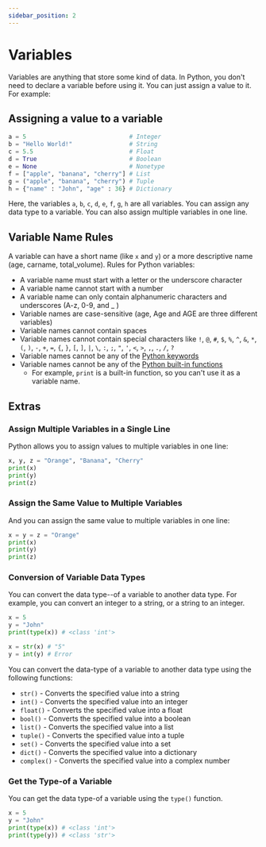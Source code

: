 ```yaml
---
sidebar_position: 2
---
```

# Variables

Variables are anything that store some kind of data. In Python, you don't need to declare a variable before using it. You can just assign a value to it. For example:

## Assigning a value to a variable

```python title="main.py"
a = 5                             # Integer
b = "Hello World!"                # String
c = 5.5                           # Float
d = True                          # Boolean
e = None                          # Nonetype
f = ["apple", "banana", "cherry"] # List
g = ("apple", "banana", "cherry") # Tuple
h = {"name" : "John", "age" : 36} # Dictionary
```

Here, the variables `a`, `b`, `c`, `d`, `e`, `f`, `g`, `h` are all variables. You can assign any data type to a variable. You can also assign multiple variables in one line.

## Variable Name Rules

A variable can have a short name (like `x` and `y`) or a more descriptive name (age, carname, total_volume). Rules for Python variables:

- A variable name must start with a letter or the underscore character
- A variable name cannot start with a number
- A variable name can only contain alphanumeric characters and underscores (A-z, 0-9, and _ )
- Variable names are case-sensitive (age, Age and AGE are three different variables)
- Variable names cannot contain spaces
- Variable names cannot contain special characters like `!`, `@`, `#`, `$`, `%`, `^`, `&`, `*`, `(`, `)`, `-`, `+`, `=`, `{`, `}`, `[`, `]`, `|`, `\`, `:`, `;`, `"`, `'`, `<`, `>`, `,`, `.`, `/`, `?`
- Variable names cannot be any of the [Python keywords](https://www.w3schools.com/python/python_ref_keywords.asp)
- Variable names cannot be any of the [Python built-in functions](https://www.w3schools.com/python/python_ref_functions.asp)
  - For example, `print` is a built-in function, so you can't use it as a variable name.

## Extras

### Assign Multiple Variables in a Single Line

Python allows you to assign values to multiple variables in one line:

```python title="main.py"
x, y, z = "Orange", "Banana", "Cherry"
print(x)
print(y)
print(z)
```

### Assign the Same Value to Multiple Variables

And you can assign the same value to multiple variables in one line:

```python title="main.py"
x = y = z = "Orange"
print(x)
print(y)
print(z)
```

### Conversion of Variable Data Types

You can convert the data type--of a variable to another data type. For example, you can convert an integer to a string, or a string to an integer.

```python title="main.py"
x = 5
y = "John"
print(type(x)) # <class 'int'>

x = str(x) # "5"
y = int(y) # Error
```


You can convert the data-type of a variable to another data type using the following functions:
- `str()` - Converts the specified value into a string
- `int()` - Converts the specified value into an integer
- `float()` - Converts the specified value into a float
- `bool()` - Converts the specified value into a boolean
- `list()` - Converts the specified value into a list
- `tuple()` - Converts the specified value into a tuple
- `set()` - Converts the specified value into a set
- `dict()` - Converts the specified value into a dictionary
- `complex()` - Converts the specified value into a complex number

### Get the Type-of a Variable

You can get the data type-of a variable using the `type()` function.

```python title="main.py"
x = 5
y = "John"
print(type(x)) # <class 'int'>
print(type(y)) # <class 'str'>
```

